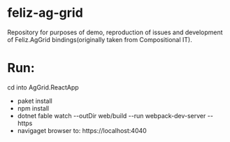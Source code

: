 # feliz-ag-grid
Repository for purposes of demo, reproduction of issues and development of Feliz.AgGrid bindings(originally taken from Compositional IT).

# Run:
cd into AgGrid.ReactApp
- paket install
- npm install
- dotnet fable watch --outDir web/build --run webpack-dev-server --https
- navigaget browser to: https://localhost:4040
